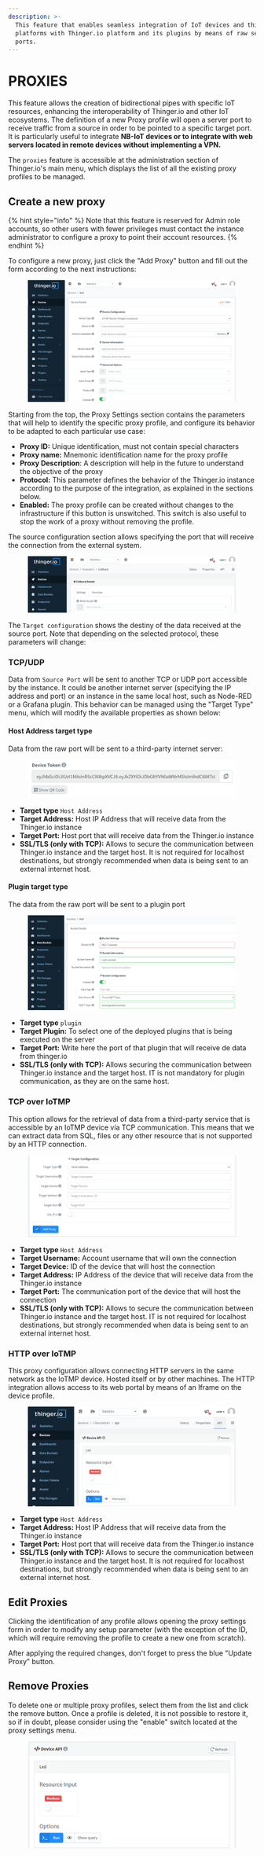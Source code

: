 ```yaml
---
description: >-
  This feature that enables seamless integration of IoT devices and third-party
  platforms with Thinger.io platform and its plugins by means of raw server
  ports.
---
```


# PROXIES

This feature allows the creation of bidirectional pipes with specific IoT resources, enhancing the interoperability of Thinger.io and other IoT ecosystems. The definition of a new Proxy profile will open a server port to receive traffic from a source in order to be pointed to a specific target port.  It is particularly useful to integrate **NB-IoT devices or to integrate with web servers located in remote devices without implementing a VPN.**&#x20;

The `proxies` feature is accessible at the administration section of Thinger.io's main menu, which displays the list of all the existing proxy profiles to be managed.&#x20;

## Create a new proxy

{% hint style="info" %}
Note that this feature is reserved for Admin role accounts, so other users with fewer privileges must contact the instance administrator to configure a proxy to point their account resources.
{% endhint %}

To configure a new proxy, just click the "Add Proxy" button and fill out the form according to the next instructions:&#x20;

<figure><img src="../.gitbook/assets/image (26).png" alt=""><figcaption></figcaption></figure>

Starting from the top, the Proxy Settings section contains the parameters that will help to identify the specific proxy profile, and configure its behavior to be adapted to each particular use case:&#x20;

* **Proxy ID:** Unique identification, must not contain special characters&#x20;
* **Proxy name:** Mnemonic identification name for the proxy profile
* **Proxy Description**: A description will help in the future to understand the objective of the  proxy
* **Protocol:**  This parameter defines the behavior of the Thinger.io instance according to the purpose of the integration, as explained in the sections below.   &#x20;
* **Enabled:** The proxy profile can be created without changes to the infrastructure if this button is unswitched. This switch is also useful to stop the work of a proxy without removing the profile.&#x20;

The source configuration section allows specifying the port that will receive the connection from the external system.&#x20;

<figure><img src="../.gitbook/assets/image (46).png" alt=""><figcaption></figcaption></figure>

The `Target configuration` shows the destiny of the data received at the source port. Note that depending on the selected protocol, these parameters will change:&#x20;

### TCP/UDP

Data from `Source Port` will be sent to another TCP or UDP port accessible by the instance. It could be another internet server (specifying the IP address and port) or an instance in the same local host, such as Node-RED or a Grafana plugin. This behavior can be managed using the "Target Type" menu, which will modify the available properties as shown below:&#x20;

#### Host Address target type

Data from the raw port will be sent to a third-party internet server:

<figure><img src="../.gitbook/assets/image (70).png" alt=""><figcaption></figcaption></figure>

* **Target type** `Host Address`
* **Target Address:** Host IP Address that will receive data from the Thinger.io instance
* **Target Port:** Host port that will receive data from the Thinger.io instance
* **SSL/TLS (only with TCP):** Allows to secure the communication between Thinger.io instance and the target host. It is not required for localhost destinations, but strongly recommended when data is being sent to an external internet host.&#x20;

#### Plugin target type

The data from the raw port will be sent to a plugin port

<figure><img src="../.gitbook/assets/image (43).png" alt=""><figcaption></figcaption></figure>

* **Target type** `plugin`
* **Target Plugin:** To select one of the deployed plugins that is being executed on the server
* **Target Port:** Write here the port of that plugin that will receive de data from thinger.io
* **SSL/TLS (only with TCP):** Allows securing the communication between Thinger.io instance and the target host. IT is not mandatory for plugin communication, as they are on the same host.&#x20;

### TCP over IoTMP

This option allows for the retrieval of data from a third-party service that is accessible by an IoTMP device vía TCP communication. This means that we can extract data from SQL, files or any other resource that is not supported by an HTTP connection. &#x20;

<figure><img src="../.gitbook/assets/image (2) (1) (1) (1) (1).png" alt=""><figcaption></figcaption></figure>

* **Target type** `Host Address`
* **Target Username:** Account username that will own the connection
* **Target Device:** ID of the device that will host the connection
* **Target Address:** IP Address of the device that will receive data from the Thinger.io instance
* **Target Port:** The communication port of the device that will host the connection
* **SSL/TLS (only with TCP):** Allows to secure the communication between Thinger.io instance and the target host. IT is not required for localhost destinations, but strongly recommended when data is being sent to an external internet host.&#x20;

### HTTP over IoTMP

This proxy configuration allows connecting HTTP servers in the same network as the IoTMP device. Hosted itself or by other machines. The HTTP integration allows access to its web portal by means of an Iframe on the device profile.



<figure><img src="../.gitbook/assets/image (27).png" alt=""><figcaption></figcaption></figure>

* **Target type** `Host Address`
* **Target Address:** Host IP Address that will receive data from the Thinger.io instance
* **Target Port:** Host port that will receive data from the Thinger.io instance
* **SSL/TLS (only with TCP):** Allows to secure the communication between Thinger.io instance and the target host. It is not required for localhost destinations, but strongly recommended when data is being sent to an external internet host.&#x20;

## Edit Proxies

Clicking the identification of any profile allows opening the proxy settings form in order to modify any setup parameter (with the exception of the ID, which will require removing the profile to create a new one from scratch).

After applying the required changes, don't forget to press the blue "Update Proxy" button.&#x20;

## Remove Proxies

To delete one or multiple proxy profiles, select them from the list and click the remove button. Once a profile is deleted, it is not possible to restore it, so if in doubt, please consider using the "enable" switch located at the proxy settings menu.&#x20;

<figure><img src="../.gitbook/assets/image (16).png" alt=""><figcaption></figcaption></figure>

